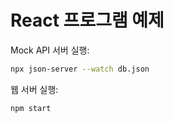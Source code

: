 # React 프로그램 예제

Mock API 서버 실행:

```bash
npx json-server --watch db.json
```

웹 서버 실행:

```bash
npm start
```
